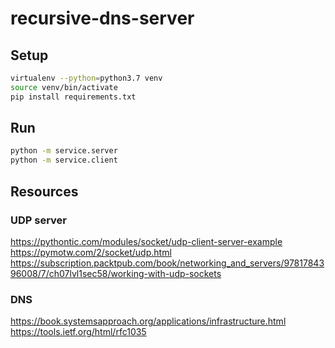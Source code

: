 # recursive-dns-server


## Setup

```bash
virtualenv --python=python3.7 venv
source venv/bin/activate
pip install requirements.txt
```

## Run

```bash
python -m service.server
python -m service.client
```

## Resources

### UDP server
https://pythontic.com/modules/socket/udp-client-server-example
https://pymotw.com/2/socket/udp.html
https://subscription.packtpub.com/book/networking_and_servers/9781784396008/7/ch07lvl1sec58/working-with-udp-sockets

### DNS
https://book.systemsapproach.org/applications/infrastructure.html
https://tools.ietf.org/html/rfc1035